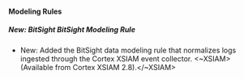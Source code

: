 
#### Modeling Rules

##### New: BitSight BitSight Modeling Rule

- New: Added the BitSight data modeling rule that normalizes logs ingested through the Cortex XSIAM event collector.
<~XSIAM> (Available from Cortex XSIAM 2.8).</~XSIAM>
